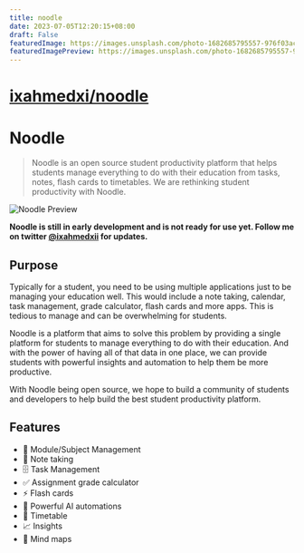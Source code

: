 ```yaml
---
title: noodle
date: 2023-07-05T12:20:15+08:00
draft: False
featuredImage: https://images.unsplash.com/photo-1682685795557-976f03aca7b2?ixid=M3w0NjAwMjJ8MHwxfHJhbmRvbXx8fHx8fHx8fDE2ODg1MzA2OTh8&ixlib=rb-4.0.3
featuredImagePreview: https://images.unsplash.com/photo-1682685795557-976f03aca7b2?ixid=M3w0NjAwMjJ8MHwxfHJhbmRvbXx8fHx8fHx8fDE2ODg1MzA2OTh8&ixlib=rb-4.0.3
---
```


# [ixahmedxi/noodle](https://github.com/ixahmedxi/noodle)

# Noodle

> Noodle is an open source student productivity platform that helps students manage everything to do with their education from tasks, notes, flash cards to timetables. We are rethinking student productivity with Noodle.

![Noodle Preview](https://github.com/ixahmedxi/noodle/blob/main/apps/web/public/preview.png?raw=true)

**Noodle is still in early development and is not ready for use yet. Follow me on twitter [@ixahmedxii](https://twitter.com/ixahmedxii) for updates.**

## Purpose

Typically for a student, you need to be using multiple applications just to be managing your education well. This would include a note taking, calendar, task management, grade calculator, flash cards and more apps. This is tedious to manage and can be overwhelming for students.

Noodle is a platform that aims to solve this problem by providing a single platform for students to manage everything to do with their education. And with the power of having all of that data in one place, we can provide students with powerful insights and automation to help them be more productive.

With Noodle being open source, we hope to build a community of students and developers to help build the best student productivity platform.

## Features

- 📁 Module/Subject Management
- 📒 Note taking
- 🗄️ Task Management
- ✅ Assignment grade calculator
- ⚡️ Flash cards
- 🤖 Powerful AI automations
- 📆 Timetable
- 📈 Insights
- 🧠 Mind maps
